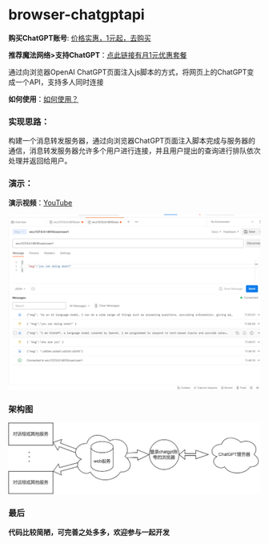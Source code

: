 # browser-chatgptapi



**购买ChatGPT账号**: [价格实惠，1元起，去购买](https://xx025.github.io/z9c3c4)

**推荐魔法网络>支持ChatGPT**：[点此链接有月1元优惠套餐](https://xx025.github.io/773ycd9u) 



通过向浏览器OpenAI ChatGPT页面注入js脚本的方式，将网页上的ChatGPT变成一个API，支持多人同时连接

**如何使用**：[如何使用？](wiki/如何使用.md)


### 实现思路：

构建一个消息转发服务器，通过向浏览器ChatGPT页面注入脚本完成与服务器的通信，消息转发服务器允许多个用户进行连接，并且用户提出的查询进行排队依次处理并返回给用户。

### 演示：

**演示视频**：[YouTube](https://www.youtube.com/embed/o4SETVDbaEY)

![image](imgs/api_test.png)



### 架构图

![架构图.png](imgs/zh_architecture-diagram.png)



### 最后

**代码比较简陋，可完善之处多多，欢迎参与一起开发**